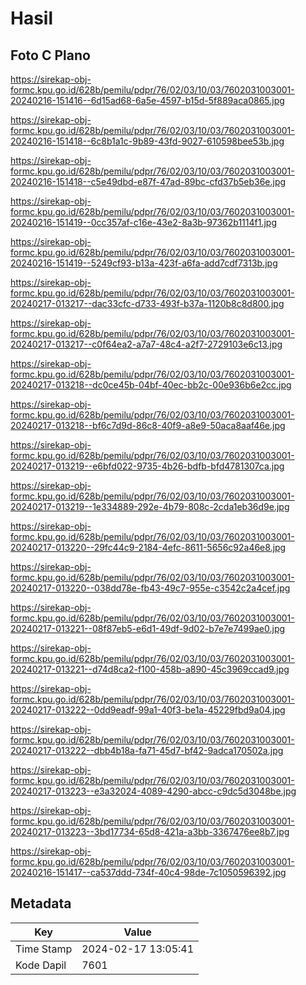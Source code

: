 # Hasil

## Foto C Plano

https://sirekap-obj-formc.kpu.go.id/628b/pemilu/pdpr/76/02/03/10/03/7602031003001-20240216-151416--6d15ad68-6a5e-4597-b15d-5f889aca0865.jpg

https://sirekap-obj-formc.kpu.go.id/628b/pemilu/pdpr/76/02/03/10/03/7602031003001-20240216-151418--6c8b1a1c-9b89-43fd-9027-610598bee53b.jpg

https://sirekap-obj-formc.kpu.go.id/628b/pemilu/pdpr/76/02/03/10/03/7602031003001-20240216-151418--c5e49dbd-e87f-47ad-89bc-cfd37b5eb36e.jpg

https://sirekap-obj-formc.kpu.go.id/628b/pemilu/pdpr/76/02/03/10/03/7602031003001-20240216-151419--0cc357af-c16e-43e2-8a3b-97362b1114f1.jpg

https://sirekap-obj-formc.kpu.go.id/628b/pemilu/pdpr/76/02/03/10/03/7602031003001-20240216-151419--5249cf93-b13a-423f-a6fa-add7cdf7313b.jpg

https://sirekap-obj-formc.kpu.go.id/628b/pemilu/pdpr/76/02/03/10/03/7602031003001-20240217-013217--dac33cfc-d733-493f-b37a-1120b8c8d800.jpg

https://sirekap-obj-formc.kpu.go.id/628b/pemilu/pdpr/76/02/03/10/03/7602031003001-20240217-013217--c0f64ea2-a7a7-48c4-a2f7-2729103e6c13.jpg

https://sirekap-obj-formc.kpu.go.id/628b/pemilu/pdpr/76/02/03/10/03/7602031003001-20240217-013218--dc0ce45b-04bf-40ec-bb2c-00e936b6e2cc.jpg

https://sirekap-obj-formc.kpu.go.id/628b/pemilu/pdpr/76/02/03/10/03/7602031003001-20240217-013218--bf6c7d9d-86c8-40f9-a8e9-50aca8aaf46e.jpg

https://sirekap-obj-formc.kpu.go.id/628b/pemilu/pdpr/76/02/03/10/03/7602031003001-20240217-013219--e6bfd022-9735-4b26-bdfb-bfd4781307ca.jpg

https://sirekap-obj-formc.kpu.go.id/628b/pemilu/pdpr/76/02/03/10/03/7602031003001-20240217-013219--1e334889-292e-4b79-808c-2cda1eb36d9e.jpg

https://sirekap-obj-formc.kpu.go.id/628b/pemilu/pdpr/76/02/03/10/03/7602031003001-20240217-013220--29fc44c9-2184-4efc-8611-5656c92a46e8.jpg

https://sirekap-obj-formc.kpu.go.id/628b/pemilu/pdpr/76/02/03/10/03/7602031003001-20240217-013220--038dd78e-fb43-49c7-955e-c3542c2a4cef.jpg

https://sirekap-obj-formc.kpu.go.id/628b/pemilu/pdpr/76/02/03/10/03/7602031003001-20240217-013221--08f87eb5-e6d1-49df-9d02-b7e7e7499ae0.jpg

https://sirekap-obj-formc.kpu.go.id/628b/pemilu/pdpr/76/02/03/10/03/7602031003001-20240217-013221--d74d8ca2-f100-458b-a890-45c3969ccad9.jpg

https://sirekap-obj-formc.kpu.go.id/628b/pemilu/pdpr/76/02/03/10/03/7602031003001-20240217-013222--0dd9eadf-99a1-40f3-be1a-45229fbd9a04.jpg

https://sirekap-obj-formc.kpu.go.id/628b/pemilu/pdpr/76/02/03/10/03/7602031003001-20240217-013222--dbb4b18a-fa71-45d7-bf42-9adca170502a.jpg

https://sirekap-obj-formc.kpu.go.id/628b/pemilu/pdpr/76/02/03/10/03/7602031003001-20240217-013223--e3a32024-4089-4290-abcc-c9dc5d3048be.jpg

https://sirekap-obj-formc.kpu.go.id/628b/pemilu/pdpr/76/02/03/10/03/7602031003001-20240217-013223--3bd17734-65d8-421a-a3bb-3367476ee8b7.jpg

https://sirekap-obj-formc.kpu.go.id/628b/pemilu/pdpr/76/02/03/10/03/7602031003001-20240216-151417--ca537ddd-734f-40c4-98de-7c1050596392.jpg


## Metadata

| Key        | Value               |
| ---------- | ------------------- |
| Time Stamp | 2024-02-17 13:05:41 |
| Kode Dapil | 7601                |



